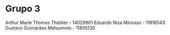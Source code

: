 # Grupo 3

Arthur Marie Thomas Theillier - 14029901
Eduardo Niza Minosso - 11918543
Gustavo Guimarães Matsumoto - 11805130
